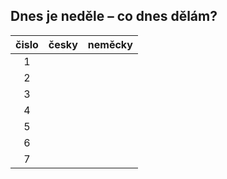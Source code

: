 
## Dnes je neděle – co dnes dělám?

| čislo | česky | neměcky |
|:---:| --- | --- |
| 1| | |  
| 2| | | 
| 3| | | 
| 4| | | 
| 5| | |
| 6| | |
| 7| | |

